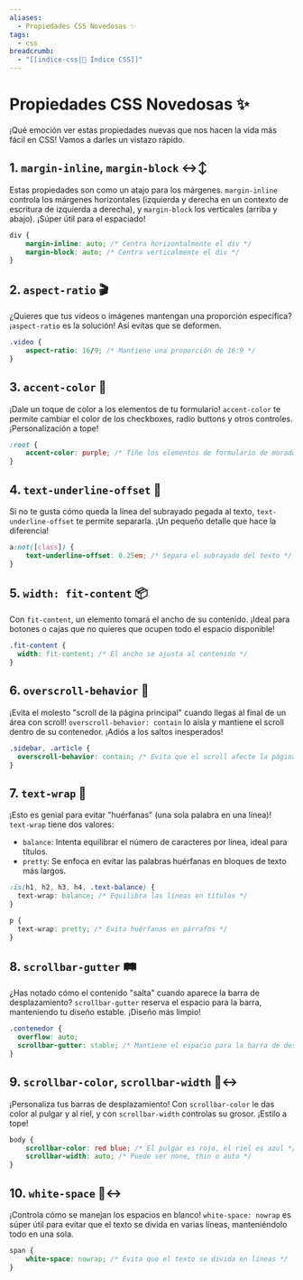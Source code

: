 ```yaml
---
aliases:
  - Propiedades CSS Novedosas ✨
tags:
  - css
breadcrumb:
  - "[[indice-css|💄 Índice CSS]]"
---
```

# Propiedades CSS Novedosas ✨
¡Qué emoción ver estas propiedades nuevas que nos hacen la vida más fácil en CSS! Vamos a darles un vistazo rápido.
## 1. `margin-inline`, `margin-block` ↔️↕️
Estas propiedades son como un atajo para los márgenes. `margin-inline` controla los márgenes horizontales (izquierda y derecha en un contexto de escritura de izquierda a derecha), y `margin-block` los verticales (arriba y abajo). ¡Súper útil para el espaciado!
```css
div {
	margin-inline: auto; /* Centra horizontalmente el div */
	margin-block: auto; /* Centra verticalmente el div */
}
```
## 2. `aspect-ratio` 🎬
¿Quieres que tus videos o imágenes mantengan una proporción específica? ¡`aspect-ratio` es la solución! Así evitas que se deformen.
```css
.video {
    aspect-ratio: 16/9; /* Mantiene una proporción de 16:9 */
}
```
## 3. `accent-color` 🎨
¡Dale un toque de color a los elementos de tu formulario! `accent-color` te permite cambiar el color de los checkboxes, radio buttons y otros controles. ¡Personalización a tope!
```css
:root {
    accent-color: purple; /* Tiñe los elementos de formulario de morado */
}
```
## 4. `text-underline-offset` 📏
Si no te gusta cómo queda la línea del subrayado pegada al texto, `text-underline-offset` te permite separarla. ¡Un pequeño detalle que hace la diferencia!
```css
a:not([class]) {
    text-underline-offset: 0.25em; /* Separa el subrayado del texto */
}
```
## 5. `width: fit-content` 📦
Con `fit-content`, un elemento tomará el ancho de su contenido. ¡Ideal para botones o cajas que no quieres que ocupen todo el espacio disponible!
```css
.fit-content {
  width: fit-content; /* El ancho se ajusta al contenido */
}
```
## 6. `overscroll-behavior` 🚀
¡Evita el molesto "scroll de la página principal" cuando llegas al final de un área con scroll! `overscroll-behavior: contain` lo aísla y mantiene el scroll dentro de su contenedor. ¡Adiós a los saltos inesperados!
```css
.sidebar, .article {
  overscroll-behavior: contain; /* Evita que el scroll afecte la página principal */
}
```
## 7. `text-wrap` 📝
¡Esto es genial para evitar "huérfanas" (una sola palabra en una línea)! `text-wrap` tiene dos valores:

- `balance`: Intenta equilibrar el número de caracteres por línea, ideal para títulos.
- `pretty`: Se enfoca en evitar las palabras huérfanas en bloques de texto más largos.
```css
:is(h1, h2, h3, h4, .text-balance) {
  text-wrap: balance; /* Equilibra las líneas en títulos */
}

p {
  text-wrap: pretty; /* Evita huérfanas en párrafos */
}
```
## 8. `scrollbar-gutter` 🛤️
¿Has notado cómo el contenido "salta" cuando aparece la barra de desplazamiento? `scrollbar-gutter` reserva el espacio para la barra, manteniendo tu diseño estable. ¡Diseño más limpio!
```css
.contenedor {
  overflow: auto;
  scrollbar-gutter: stable; /* Mantiene el espacio para la barra de desplazamiento */
}
```
## 9. `scrollbar-color`, `scrollbar-width` 🌈↔️
¡Personaliza tus barras de desplazamiento! Con `scrollbar-color` le das color al pulgar y al riel, y con `scrollbar-width` controlas su grosor. ¡Estilo a tope!
```css
body {
    scrollbar-color: red blue; /* El pulgar es rojo, el riel es azul */
    scrollbar-width: auto; /* Puede ser none, thin o auto */
}
```
## 10. `white-space` 🚫↔️
¡Controla cómo se manejan los espacios en blanco! `white-space: nowrap` es súper útil para evitar que el texto se divida en varias líneas, manteniéndolo todo en una sola.
```css
span {
    white-space: nowrap; /* Evita que el texto se divida en líneas */
}
```